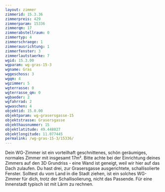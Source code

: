```yaml
---
layout: zimmer
zimmerid: 15.3.36
zimmerpreis: 429
zimmerparam: 15336
zimmerqm: 17
zimmerabstellraum: 0
zimmertyp: 4
zimmerschraege: 1
zimmerausrichtung: 1
zimmerfenster: 3
zimmerlautstaerke: 7
wgid: 15.3.00
wgparam: wg-gras-15-3
wgname: Gras
wggeschoss: 3
wgqm: 4
wgzimmer: 5
wgterrasse: 0
wgterrasse_qm: 0
wgbaeder: 2
wgfahrrad: 2
wgwaschen: 4
objektid: 15.0.00
objektparam: wg-grasersgasse-15
objektstrasse: Grasersgasse
objekthausnummer: 15
objektlatitude: 49.448027
objektlongitude: 11.077445
permalink: /wg-gras-15-3/15336/
---
```

Dein WG-Zimmer ist ein vorteilhaft geschnittenes, schön geräumiges, normales Zimmer mit insgesamt 17m². Bitte achte bei der Einrichtung deines Zimmers auf den 3D Grundriss - eine Wand ist geneigt, weil wir hier auf das Dach zulaufen. Du hast drei, zur Grasersgasse ausgerichtete, schallisolierte Fenster. Solltest du vom Land in die Stadt ziehen, ist ein solches WG-Zimmer für dich, trotz der Schallisolierung, nicht das Passende. Für eine Innenstadt typisch ist mit Lärm zu rechnen. 